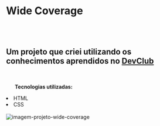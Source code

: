 <h1>Wide Coverage</h1>
<br>
<br>
<h2>Um projeto que criei utilizando os conhecimentos aprendidos no <a href="https://aulas.devclub.com.br">DevClub</a></h2>
<br>
<ul><strong>Tecnologias utilizadas:</strong></ul>
<li>HTML</li>
<li>CSS</li>
<br>
<img src="https://github.com/caiomoreira97/Wide-coverage-css/blob/master/img/wide-coverage-web.png?raw=true" alt="imagem-projeto-wide-coverage">
